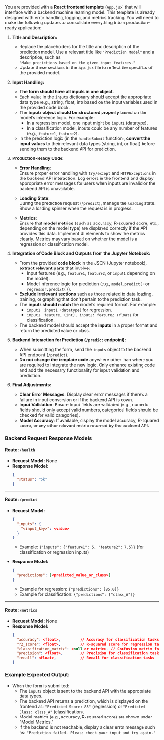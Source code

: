 You are provided with a **React frontend template** (`App.jsx`) that will interface with a backend machine learning model. This template is already designed with error handling, logging, and metrics tracking. You will need to make the following updates to consolidate everything into a production-ready application:

1. **Title and Description:**
   - Replace the placeholders for the title and description of the prediction model. Use a relevant title like `"Prediction Model"` and a description, such as:  
     `"Make predictions based on the given input features."`  
   - Update these sections in the `App.jsx` file to reflect the specifics of the provided model.

2. **Input Handling:**
   - **The form should have all inputs in one object**.
   - Each value in the `inputs` dictionary should accept the appropriate data type (e.g., string, float, int) based on the input variables used in the provided code block.
   - The **inputs object should be structured properly** based on the model’s inference logic. For example:
     - In a regression model, one input might be `input1` (datatype).
     - In a classification model, inputs could be any number of features (e.g., `feature1`, `feature2`).
   - In the prediction logic (in the `handleSubmit` function), **convert the input values** to their relevant data types (string, int, or float) before sending them to the backend API for prediction.

3. **Production-Ready Code:**
   - **Error Handling**:  
     Ensure proper error handling with `try/except` and `HTTPExceptions` in the backend API interaction. Log errors in the frontend and display appropriate error messages for users when inputs are invalid or the backend API is unavailable.
   
   - **Loading State**:  
     During the prediction request (`/predict`), manage the `loading` state. Show a loading spinner when the request is in progress.

   - **Metrics**:  
     Ensure that **model metrics** (such as accuracy, R-squared score, etc., depending on the model type) are displayed correctly if the API provides this data. Implement UI elements to show the metrics clearly. Metrics may vary based on whether the model is a regression or classification model.

4. **Integration of Code Block and Outputs from the Jupyter Notebook:**
   - From the provided **code block** in the JSON (Jupyter notebook), **extract relevant parts** that involve:
     - Input features (e.g., `feature1`, `feature2`, or `input1` depending on the model).
     - Model inference logic for prediction (e.g., `model.predict()` or `regressor.predict()`).
   - **Exclude irrelevant sections** such as those related to data loading, training, or graphing that don't pertain to the prediction task.
   - The **inputs should match** the model’s required format. For example:
     - `input1: input1 (datatype)` for regression.
     - `input1: feature1 (int), input2: feature2 (float)` for classification.
   - The backend model should accept the **inputs** in a proper format and return the predicted value or class.

5. **Backend Interaction for Prediction (`/predict` endpoint):**
   - When submitting the form, send the `inputs` object to the backend API endpoint (`/predict`).
   - **Do not change the template code** anywhere other than where you are required to integrate the new logic. Only enhance existing code and add the necessary functionality for input validation and prediction.

6. **Final Adjustments:**
   - **Clear Error Messages**: Display clear error messages if there’s a failure in input conversion or if the backend API is down.
   - **Input Validation**: Ensure input fields are validated (e.g., numeric fields should only accept valid numbers, categorical fields should be checked for valid categories).
   - **Model Accuracy**: If available, display the model accuracy, R-squared score, or any other relevant metric returned by the backend API.

### Backend Request Response Models

#### **Route: `/health`**
- **Request Model:** None
- **Response Model:**
  ```json
  {
    "status": "ok"
  }
  ```

---

#### **Route: `/predict`**
- **Request Model:**
  ```json
  {
    "inputs": {
      "<input_key>": <value>
    }
  }
  ```
  - Example: `{"inputs": {"feature1": 5, "feature2": 7.5}}` (for classification or regression inputs)

- **Response Model:**
  ```json
  {
    "predictions": [<predicted_value_or_class>]
  }
  ```
  - Example for regression: `{"predictions": [85.0]}`
  - Example for classification: `{"predictions": ["class_A"]}`

---

#### **Route: `/metrics`**
- **Request Model:** None
- **Response Model:**
  ```json
  {
    "accuracy": <float>,         // Accuracy for classification tasks
    "r2_score": <float>,         // R-squared score for regression tasks
    "classification_matrix": <null or matrix>, // Confusion matrix for classification models
    "precision": <float>,        // Precision for classification tasks
    "recall": <float>,           // Recall for classification tasks
  }
  ```

### Example Expected Output:

- When the form is submitted:
  - The `inputs` object is sent to the backend API with the appropriate data types.
  - The backend API returns a prediction, which is displayed on the frontend as: `"Predicted Score: 85"` (regression) or `"Predicted Class: class_A"` (classification).
  - Model metrics (e.g., accuracy, R-squared score) are shown under "Model Metrics."
  - If the backend is not reachable, display a clear error message such as: `"Prediction failed. Please check your input and try again."`